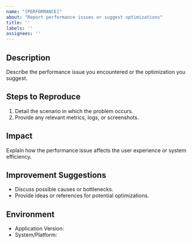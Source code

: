 ```yaml
---
name: "[PERFORMANCE]"
about: "Report performance issues or suggest optimizations"
title: ''
labels: ''
assignees: ''
---
```

## Description

Describe the performance issue you encountered or the optimization you suggest.

## Steps to Reproduce

1. Detail the scenario in which the problem occurs.
2. Provide any relevant metrics, logs, or screenshots.

## Impact

Explain how the performance issue affects the user experience or system efficiency.

## Improvement Suggestions

- Discuss possible causes or bottlenecks.
- Provide ideas or references for potential optimizations.

## Environment

- Application Version:
- System/Platform:
